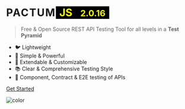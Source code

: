 # <span style="letter-spacing: 2px;">**PACTUM**</span><span style="font-weight: bold; color: yellow; background-color: black; padding-left: 10px; padding-right: 10px">JS<span> <small style="margin-left: 15px">2.0.16</small>

> Free & Open Source REST API Testing Tool for all levels in a **Test Pyramid**

- 🐦 Lightweight
- 🚀 Simple & Powerful
- 🔧 Extendable & Customizable
- 📚 Clear & Comprehensive Testing Style
- 🔗 Component, Contract & E2E testing of APIs

<a href="#pactum">Get Started</a>

![color](#f0f0f0)